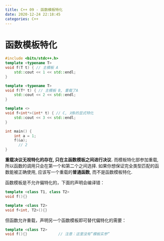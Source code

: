 ```yaml
---
title: C++ 09 - 函数模板特化
date: 2020-12-24 22:18:45
categories: C++
---
```

# 函数模板特化

<!--more-->

```cpp
#include <bits/stdc++.h>
template <typename T>
void f(T t) { // 主模板 A
    std::cout << 1 << std::endl;
}

template <typename T>
void f(T* t) { // 主模板 B, 重载了A
    std::cout << 2 << std::endl;
}

template <>
void f<int*>(int* t) { // C, 对B的显式特化
    std::cout << 3 << std::endl;
}

int main() {
    int a = 1;
    f(&a);
	  // 2
}

```
**重载决议无视特化的存在, 只在主函数模板之间进行决议.** 而模板特化部参加重载, 所以函数的调用只会在第一个和第二个之间选择. 如果你想保证完全类型匹配的函数能被正确使用, 应该写一个重载的**普通函数**, 而不是函数模板特化.


函数模板是不允许偏特化的，下面的声明会编译错：
```cpp
template <class T1, class T2>
void f(){}

template <class T2>
void f<int, T2>(){}
```

但函数允许重载，声明另一个函数模板即可替代偏特化的需要：
```cpp
template <class T2>
void f(){}              // 注意：这里没有”模板实参”
```
